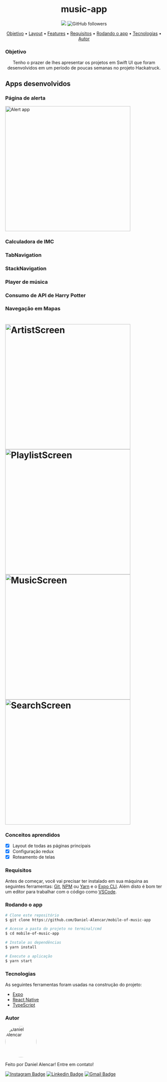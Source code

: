 
<h1 align="center">
  music-app
</h1>

<p align="center">
  <img src="https://img.shields.io/static/v1?label=Status&message=Finalizado&color=d4f002&style=flat-square&logo=dev">
  <img alt="GitHub followers" src="https://img.shields.io/github/followers/Daniel-Alencar?logo=github&style=flat-square">
</p>

<p align="center">
 <a href="#objetivo">Objetivo</a> •
 <a href="#layout">Layout</a> • 
 <a href="#features">Features</a> • 
 <a href="#requisitos">Requisitos</a> • 
 <a href="#rodando-o-app">Rodando o app</a> • 
 <a href="#tecnologias">Tecnologias</a> • 
 <a href="#autor">Autor</a>
</p>

### Objetivo

<p align="center">
  Tenho o prazer de lhes apresentar os projetos em Swift UI que foram desenvolvidos em um período de poucas semanas no projeto Hackatruck.
</p>

## Apps desenvolvidos

### Página de alerta
<p align="center">
  <div style="display: flex; flex-wrap: wrap;">
    <img width="400" alt="Alert app" title="#AlertApp" src="./assets/AlertApp.jpg" />
  <div>
</p>

### Calculadora de IMC

### TabNavigation

### StackNavigation

### Player de música

### Consumo de API de Harry Potter

### Navegação em Mapas

<p align="center">
  <h1 style="display: flex; flex-wrap: wrap;">
    <img width="400" alt="ArtistScreen" title="#ArtistScreen" src="./assets/ArtistScreen.jpg" />
    <img width="400" alt="PlaylistScreen" title="#PlaylistScreen" src="./assets/PlaylistScreen.jpg" />
    <img width="400" alt="MusicScreen" title="#MusicScreen" src="./assets/MusicScreen.jpg" />
    <img width="400" alt="SearchScreen" title="#SearchScreen" src="./assets/SearchScreen.jpg" />

  </h1>
</p>

### Conceitos aprendidos

- [x] Layout de todas as páginas principais
- [x] Configuração redux
- [x] Roteamento de telas

### Requisitos

Antes de começar, você vai precisar ter instalado em sua máquina as seguintes ferramentas:
[Git](https://git-scm.com), [NPM](https://nodejs.org/en/) ou [Yarn](https://yarnpkg.com/) e o [Expo CLI](https://docs.expo.dev/workflow/expo-cli/). 
Além disto é bom ter um editor para trabalhar com o código como [VSCode](https://code.visualstudio.com/).


### Rodando o app

```bash
# Clone este repositório
$ git clone https://github.com/Daniel-Alencar/mobile-of-music-app

# Acesse a pasta do projeto no terminal/cmd
$ cd mobile-of-music-app

# Instale as dependências
$ yarn install

# Execute a aplicação
$ yarn start
```

### Tecnologias

As seguintes ferramentas foram usadas na construção do projeto:

- [Expo](https://expo.dev/)
- [React Native](https://reactnative.dev/)
- [TypeScript](https://www.typescriptlang.org/)

### Autor

<img 
    style="border-radius: 50%;"
    src="https://avatars2.githubusercontent.com/u/51214434?s=400&u=439cd150f8dbf2706452ce6a362992e077285793&v=4"
    width="100px;"
    alt="Daniel Alencar"
/>

Feito por Daniel Alencar! 
Entre em contato!

[![Instagram Badge](https://img.shields.io/badge/-@daniel_alencar_-de2099?style=flat-square&logo=Instagram&logoColor=white&link=https://www.linkedin.com/in/Daniel746/)](https://www.instagram.com/daniel_alencar_/) [![Linkedin Badge](https://img.shields.io/badge/-Daniel-blue?style=flat-square&logo=Linkedin&logoColor=white&link=https://www.linkedin.com/in/Daniel746/)](https://www.linkedin.com/in/Daniel746/) [![Gmail Badge](https://img.shields.io/badge/-danielalencar746@gmail.com-c14438?style=flat-square&logo=Gmail&logoColor=white&link=mailto:danielalencar746@gmail.com)](mailto:danielalencar746@gmail.com)

